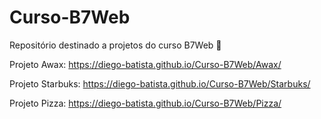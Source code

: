 # Curso-B7Web
Repositório destinado a projetos do curso B7Web 🚀

Projeto Awax:
https://diego-batista.github.io/Curso-B7Web/Awax/

Projeto Starbuks:
https://diego-batista.github.io/Curso-B7Web/Starbuks/

Projeto Pizza:
https://diego-batista.github.io/Curso-B7Web/Pizza/
